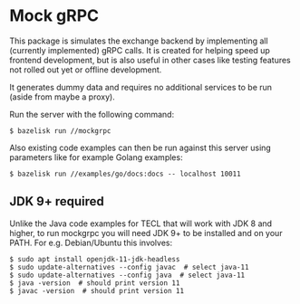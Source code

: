 # Mock gRPC

This package is simulates the exchange backend by implementing all (currently implemented) gRPC calls.
It is created for helping speed up frontend development, but is also useful in other cases like testing features not
rolled out yet or offline development.

It generates dummy data and requires no additional services to be run (aside from maybe a proxy).

Run the server with the following command:

    $ bazelisk run //mockgrpc

Also existing code examples can then be run against this server using parameters like for example Golang examples:

    $ bazelisk run //examples/go/docs:docs -- localhost 10011

## JDK 9+ required

Unlike the Java code examples for TECL that will work with JDK 8 and higher, to run mockgrpc you will need JDK 9+ to be
installed and on your PATH. For e.g. Debian/Ubuntu this involves:

    $ sudo apt install openjdk-11-jdk-headless
    $ sudo update-alternatives --config javac  # select java-11
    $ sudo update-alternatives --config java  # select java-11
    $ java -version  # should print version 11
    $ javac -version  # should print version 11
